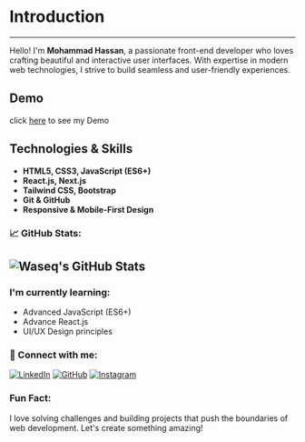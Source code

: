 # Introduction
---
Hello! I'm **Mohammad Hassan**, a passionate front-end developer who loves crafting beautiful and interactive user interfaces. With expertise in modern web technologies, I strive to build seamless and user-friendly experiences.

## Demo 
click [here](https://waseqx.github.io/profile/) to see my Demo

##  Technologies & Skills
- **HTML5, CSS3, JavaScript (ES6+)**
- **React.js, Next.js**
- **Tailwind CSS, Bootstrap** 
- **Git & GitHub**
- **Responsive & Mobile-First Design**


### 📈 GitHub Stats:
![Waseq's GitHub Stats](https://github-readme-stats.vercel.app/api?username=waseqX&show_icons=true&hide_title=true&hide=prs&count_private=true&theme=dark)
---
###  I'm currently learning:
-  Advanced JavaScript (ES6+)
-  Advance React.js
-  UI/UX Design principles

### 💬 Connect with me:
[![LinkedIn](https://img.shields.io/badge/LinkedIn-blue?style=for-the-badge&logo=linkedin&logoColor=white)](https://linkedin.com/in/waseq333)
[![GitHub](https://img.shields.io/badge/GitHub-black?style=for-the-badge&logo=github&logoColor=white)](https://github.com/waseqX)
[![Instagram](https://img.shields.io/badge/Instagram-pink?style=for-the-badge&logo=instagram&logoColor=white)](https://www.instagram.com/waseq333)

###  Fun Fact:
I love solving challenges and building projects that push the boundaries of web development. Let's create something amazing! 